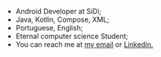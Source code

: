 - Android Developer at SiDi;
- Java, Kotlin, Compose, XML;
- Portuguese, English;
- Eternal computer science Student;
- You can reach me at [my email](mailto:machadowg@gmail.com) or [Linkedin.](https://www.linkedin.com/in/machado001/)
